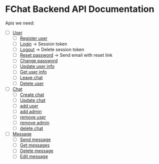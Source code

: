 # FChat Backend API Documentation

Apis we need:

- [ ] [User](./API-Documentation/User.md)
    - [ ] [Register user](./API-Documentation/User.md#register-user)
    - [ ] [Login](./API-Documentation/User.md#login) -> Session token
    - [ ] [Logout](./API-Documentation/User.md#logout) -> Delete session token
    - [ ] [Reset password](./API-Documentation/User.md#reset-password) -> Send email with reset link
    - [ ] [Change password](./API-Documentation/User.md#change-password)
    - [ ] [Update user info](./API-Documentation/User.md#update-user-info)
    - [ ] [Get user info](./API-Documentation/User.md#get-user-info)
    - [ ] [Leave chat](./API-Documentation/User.md#leave-chat)
    - [ ] [Delete user](./API-Documentation/User.md#delete-user)
- [ ] [Chat](./API-Documentation/Chat.md)
    - [ ] [Create chat](./API-Documentation/Chat.md#create-chat)
    - [ ] [Update chat](./API-Documentation/Chat.md#update-chat)
    - [ ] [add user](./API-Documentation/Chat.md#add-user)
    - [ ] [add admin](./API-Documentation/Chat.md#add-admin)
    - [ ] [remove user](./API-Documentation/Chat.md#remove-user)
    - [ ] [remove admin](./API-Documentation/Chat.md#remove-admin)
    - [ ] [delete chat](./API-Documentation/Chat.md#delete-chat)
- [ ] [Message](./API-Documentation/Message.md)
    - [ ] [Send message](./API-Documentation/Message.md#send-message)
    - [ ] [Get messages](./API-Documentation/Message.md#get-messages)
    - [ ] [Delete message](./API-Documentation/Message.md#delete-message)
    - [ ] [Edit message](./API-Documentation/Message.md#edit-message)
